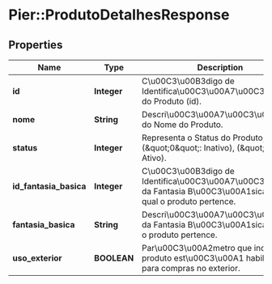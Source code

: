 # Pier::ProdutoDetalhesResponse

## Properties
Name | Type | Description | Notes
------------ | ------------- | ------------- | -------------
**id** | **Integer** | C\u00C3\u00B3digo de Identifica\u00C3\u00A7\u00C3\u00A3o do Produto (id). | 
**nome** | **String** | Descri\u00C3\u00A7\u00C3\u00A3o do Nome do Produto. | 
**status** | **Integer** | Representa o Status do Produto, onde: (\&quot;0\&quot;: Inativo), (\&quot;1\&quot;: Ativo). | 
**id_fantasia_basica** | **Integer** | C\u00C3\u00B3digo de Identifica\u00C3\u00A7\u00C3\u00A3o da Fantasia B\u00C3\u00A1sica (id) a qual o produto pertence. | [optional] 
**fantasia_basica** | **String** | Descri\u00C3\u00A7\u00C3\u00A3o da Fantasia B\u00C3\u00A1sica a qual o produto pertence. | [optional] 
**uso_exterior** | **BOOLEAN** | Par\u00C3\u00A2metro que indica se o produto est\u00C3\u00A1 habilitado para compras no exterior. | [optional] 


